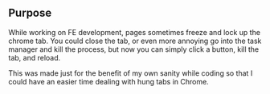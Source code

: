 ## Purpose
While working on FE development, pages sometimes freeze and lock up the chrome tab. You could close the tab, or even more annoying go into the task manager and kill the process, but now you can simply click a button, kill the tab, and reload.

This was made just for the benefit of my own sanity while coding so that I could have an easier time dealing with hung tabs in Chrome.
